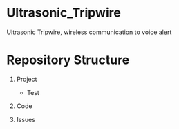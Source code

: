 # Ultrasonic_Tripwire #
Ultrasonic Tripwire, wireless communication to voice alert

# Repository Structure #

1. Project
	* Test

3. Code
4. Issues
